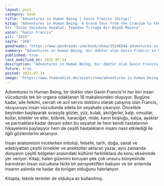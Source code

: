 ```yaml
---
layout: post
category: book
title: "Adventures in Human Being | Gavin Francis (Kitap)"
kitap: "Adventures in Human Being: A Grand Tour from the Cranium to the Calcaneum"
tr: "İnsan Vücuduna Seyahat: Tepeden Tırnağa Bir Büyük Macera"
yazar: "Gavin Francis"
yil: "2015"
sayfa: "266"
goodreads: "https://www.goodreads.com/book/show/25246544-adventures-in-human-being"
summary: "Adventures in Human Being, bir doktor olan Gavin Francis'in her biri insan vücudunda tek bir organa odaklanan 18 makalesinden oluşuyor."
published: true
last_modified_at: 2021-07-14
description: "Adventures in Human Being, bir doktor olan Gavin Francis'in her biri insan vücudunda tek bir organa odaklanan 18 makalesinden oluşuyor."
future: true
posted: 2021-07-14
image: "https://www.thebookish.de/assets/new/adventures-in-human-being.jpg"
---
```


Adventures in Human Being, bir doktor olan Gavin Francis'in her biri insan vücudunda tek bir organa odaklanan 18 makalesinden oluşuyor. Bugüne kadar, aile hekimi, cerrah ve acil servis doktoru olarak çalışmış olan Francis, okuyucuyu insan vücudunda adeta bir seyahate çıkarıyor. Öncelikle beyinden başlayarak sırasıyla gözler, yüz, kulak, akciğerler, kalp, omuzlar, kollar, bilekler ve eller, böbrek, karaciğer, mide, karın boşluğu, kalça, ayaklar ve parmaklara kadar devam eden bu seyahat ile hem kendi hastalarının hikayelerini paylaşıyor hem de çeşitli hastalıkların insanı nasıl etkilediği ile ilgili gözlemlerini aktarıyor.

İnsan anatomisini incelerken mitoloji, felsefe, tarih, doğa, sanat ve edebiyattan çeşitli örnekler ve anektotlar aktaran yazar, aynı zamanda dünyanın çeşitli bölgeleri arasındaki kültürel farklılıklara da konu ekseninde yer veriyor. Kitap, halen gizemini koruyan pek çok unsuru bünyesinde barındıran insan vücuduna farklı bir perspektiften bakıyor ve bir anlamda insanın aslında ne kadar da kırılgan olduğunu hatırlatıyor.

Kitapta, teknik terimler de oldukça az kullanılmış.

